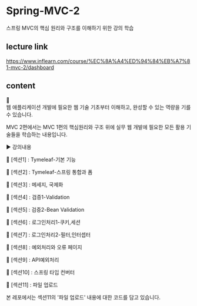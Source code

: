 # Spring-MVC-2
스프링 MVC의 핵심 원리와 구조를 이해하기 위한 강의 학습
## lecture link
https://www.inflearn.com/course/%EC%8A%A4%ED%94%84%EB%A7%81-mvc-2/dashboard
## content
:triangular_flag_on_post:	
웹 애플리케이션 개발에 필요한 웹 기술 기초부터 이해하고, 완성할 수 있는 역량을 기를 수 있습니다.

MVC 2편에서는 MVC 1편의 핵심원리와 구조 위에 실무 웹 개발에 필요한 모든 활용 기술들을 학습하는 내용입니다. 

:arrow_forward: 강의내용

:red_circle: [섹션1] : Tymeleaf-기본 기능

:red_circle: [섹션2] : Tymeleaf-스프링 통합과 폼

:red_circle: [섹션3] : 메세지, 국제화

:red_circle: [섹션4] : 검증1-Validation

:red_circle: [섹션5] : 검증2-Bean Validation

:red_circle: [섹션6] : 로그인처리1-쿠키,세션

:red_circle: [섹션7] : 로그인처리2-필터,인터셉터

:red_circle: [섹션8] : 예외처리와 오류 페이지

:red_circle: [섹션9] : API예외처리

:red_circle: [섹션10] : 스프링 타입 컨버터

:red_circle: [섹션11] : 파일 업로드

본 레포에서는 섹션11의 '파일 업로드' 내용에 대한 코드를 담고 있습니다.
